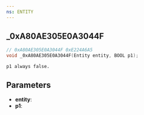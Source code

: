 ```yaml
---
ns: ENTITY
---
```

## _0xA80AE305E0A3044F

```c
// 0xA80AE305E0A3044F 0xE224A6A5
void _0xA80AE305E0A3044F(Entity entity, BOOL p1);
```

```
p1 always false.  
```

## Parameters
* **entity**: 
* **p1**: 

